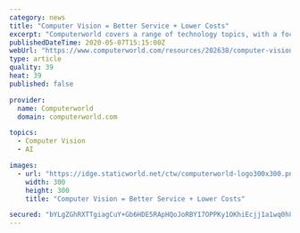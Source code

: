 ```yaml
---
category: news
title: "Computer Vision = Better Service + Lower Costs"
excerpt: "Computerworld covers a range of technology topics, with a focus on these core areas of IT: Windows, Mobile, Apple/enterprise, Office and productivity suites, collaboration, web browsers and blockchain,"
publishedDateTime: 2020-05-07T15:15:00Z
webUrl: "https://www.computerworld.com/resources/202638/computer-vision-better-service-lower-costs"
type: article
quality: 39
heat: 39
published: false

provider:
  name: Computerworld
  domain: computerworld.com

topics:
  - Computer Vision
  - AI

images:
  - url: "https://idge.staticworld.net/ctw/computerworld-logo300x300.png"
    width: 300
    height: 300
    title: "Computer Vision = Better Service + Lower Costs"

secured: "bYLgZGhRXTTgiagCuY+Gb6HDE5RApHQoJoRBY17OPPKy1OKhiEcjj1a1wq0h8AnpD37Lw3gfH0wMG/PTTyrlSKEZayMkWdfXJFYcS7rRHuAae5PzqHCaLkGRo59NpHNe0sSzVpj2tUOC1Z4VtmTI5RcQcIwFwGj9wxNDmt38GFVaAqvgKwM0Qzk2tGlHXlmd5sCoEMARkc4IbIPhMADZ8TgMzMby22dbpRhLYyE1sB8q+PhL6DqHhYTwvL3IUrZ4ApGAA2DKsnYy0bhEKrWkt2dkMbgsGhCE84ygR0kGuVZqRWAL99N3tFzXHYtzFqXu;bgFKw65uYBx4gHMPErr6Eg=="
---
```


